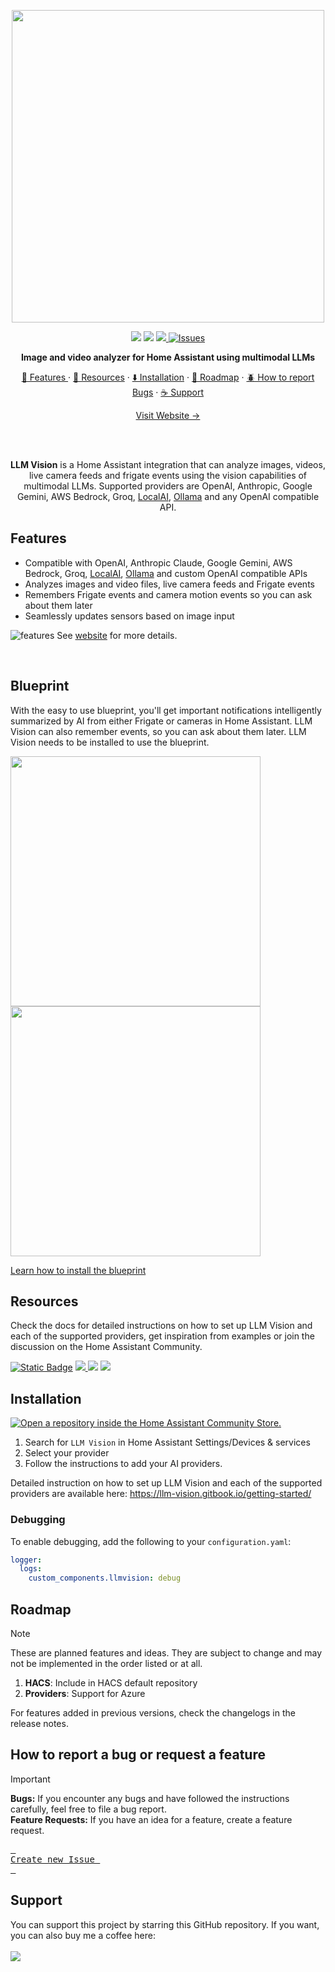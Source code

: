 <p align="center">
<img src="https://github.com/user-attachments/assets/bebd92b8-765e-4d63-bb3d-47e1bb8b51ad" width=500px>
</p>
<p align=center>
<img src=https://img.shields.io/badge/HACS-Custom-orange.svg?style=for-the-badg>
<img src=https://img.shields.io/badge/version-1.3.7-blue>
<a href="https://github.com/valentinfrlch/ha-llmvision/issues">
<img src="https://img.shields.io/maintenance/yes/2025.svg">
<img alt="Issues" src="https://img.shields.io/github/issues/valentinfrlch/ha-llmvision?color=0088ff"/>
    </a>
    <p align=center style="font-weight:bold">
      Image and video analyzer for Home Assistant using multimodal LLMs
    </p>
</p>

  <p align="center">
    <a href="#features">🌟 Features </a>
    ·
    <a href="#resources">📖 Resources</a>
    ·
    <a href="#installation">⬇️ Installation</a>
    ·
    <a href="#roadmap">🚧 Roadmap</a>
    ·
    <a href="#how-to-report-a-bug-or-request-a-feature">🪲 How to report Bugs</a>
    ·
    <a href="#support">☕ Support</a>    
  </p>
<p align="center">
  <a href="https://llmvision.org"> Visit Website →</a>
    </p>
<br>
<br>
<p align="center">
  <strong>LLM Vision</strong> is a Home Assistant integration that can analyze images, videos,  
  live camera feeds and frigate events using the vision capabilities of multimodal LLMs.  
  Supported providers are OpenAI, Anthropic, Google Gemini, AWS Bedrock, Groq, 
  <a href="https://github.com/mudler/LocalAI">LocalAI</a>, 
  <a href="https://ollama.com/">Ollama</a> and any OpenAI compatible API.
</p>

## Features
- Compatible with OpenAI, Anthropic Claude, Google Gemini, AWS Bedrock, Groq, [LocalAI](https://github.com/mudler/LocalAI), [Ollama](https://ollama.com/) and custom OpenAI compatible APIs
- Analyzes images and video files, live camera feeds and Frigate events
- Remembers Frigate events and camera motion events so you can ask about them later
- Seamlessly updates sensors based on image input

![features](https://github.com/user-attachments/assets/5edd11d6-79b9-4736-9387-8d22405c53b8)
See [website](https://llmvision.org) for more details.

<br>

## Blueprint
With the easy to use blueprint, you'll get important notifications intelligently summarized by AI from either Frigate or cameras in Home Assistant. LLM Vision can also remember events, so you can ask about them later. LLM Vision needs to be installed to use the blueprint.
<br>
<p float="left">
    <img src="https://github.com/user-attachments/assets/621dacc0-7f9b-4c7a-b490-94286dd19e86" width="400" />
    <img src="https://github.com/user-attachments/assets/8174c3cd-6314-4bfd-9fbe-d66316f93923" width="400" />
</p>

[Learn how to install the blueprint](https://llm-vision.gitbook.io/examples/examples/automations#ai-event-notifications)

## Resources
Check the docs for detailed instructions on how to set up LLM Vision and each of the supported providers, get inspiration from examples or join the discussion on the Home Assistant Community.

<a href="https://llmvision.org"><img alt="Static Badge" src="https://img.shields.io/badge/website-teal?style=for-the-badge&&logoColor=white&link=https%3A%2F%2Fvalentinfrlch.github.io%2Fllmvision%2F"></a>
<a href="https://llm-vision.gitbook.io/getting-started"><img src="https://img.shields.io/badge/Documentation-blue?style=for-the-badge&logo=gitbook&logoColor=white&color=18bcf2"/> </a><a href="https://llm-vision.gitbook.io/examples/"><img src="https://img.shields.io/badge/Examples-blue?style=for-the-badge&logo=gitbook&logoColor=black&color=39ffc2"/></a> </a><a href="https://community.home-assistant.io/t/llm-vision-let-home-assistant-see/729241"><img src="https://img.shields.io/badge/Community-blue?style=for-the-badge&logo=homeassistant&logoColor=white&color=03a9f4"/></a>


## Installation
[![Open a repository inside the Home Assistant Community Store.](https://my.home-assistant.io/badges/hacs_repository.svg)](https://my.home-assistant.io/redirect/hacs_repository/?owner=valentinfrlch&repository=ha-llmvision&category=Integration)
1. Search for `LLM Vision` in Home Assistant Settings/Devices & services
2. Select your provider
3. Follow the instructions to add your AI providers.

Detailed instruction on how to set up LLM Vision and each of the supported providers are available here: https://llm-vision.gitbook.io/getting-started/


### Debugging
To enable debugging, add the following to your `configuration.yaml`:
```yaml
logger:
  logs:
    custom_components.llmvision: debug
```


## Roadmap
> [!NOTE]
> These are planned features and ideas. They are subject to change and may not be implemented in the order listed or at all.

1. **HACS**: Include in HACS default repository
2. **Providers**: Support for Azure

For features added in previous versions, check the changelogs in the release notes.


## How to report a bug or request a feature
> [!IMPORTANT]
> **Bugs:** If you encounter any bugs and have followed the instructions carefully, feel free to file a bug report.  
> **Feature Requests:** If you have an idea for a feature, create a feature request.
><div align = left>
>
>[<kbd> <br> Create new Issue <br> </kbd>][KBD]
>
></div>
>
>[KBD]: https://github.com/valentinfrlch/ha-llmvision/issues/new/choose


## Support
You can support this project by starring this GitHub repository. If you want, you can also buy me a coffee here:  
<br>
<a href="https://www.buymeacoffee.com/valentinfrlch"><img src="https://img.buymeacoffee.com/button-api/?text=Buy me a coffee&emoji=☕&slug=valentinfrlch&button_colour=FFDD00&font_colour=000000&font_family=Inter&outline_colour=000000&coffee_colour=ffffff" /></a>
